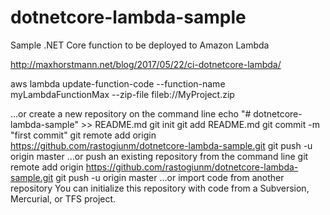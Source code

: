 # dotnetcore-lambda-sample
Sample .NET Core function to be deployed to Amazon Lambda

http://maxhorstmann.net/blog/2017/05/22/ci-dotnetcore-lambda/

aws lambda update-function-code --function-name myLambdaFunctionMax --zip-file
fileb://MyProject.zip


…or create a new repository on the command line
echo "# dotnetcore-lambda-sample" >> README.md
git init
git add README.md
git commit -m "first commit"
git remote add origin https://github.com/rastogiunm/dotnetcore-lambda-sample.git
git push -u origin master
…or push an existing repository from the command line
git remote add origin https://github.com/rastogiunm/dotnetcore-lambda-sample.git
git push -u origin master
…or import code from another repository
You can initialize this repository with code from a Subversion, Mercurial, or TFS project.
